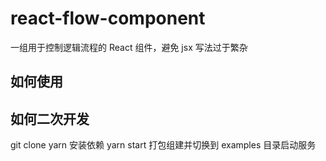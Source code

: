 # react-flow-component

一组用于控制逻辑流程的 React 组件，避免 jsx 写法过于繁杂

## 如何使用

## 如何二次开发

git clone
yarn 安装依赖
yarn start 打包组建并切换到 examples 目录启动服务
